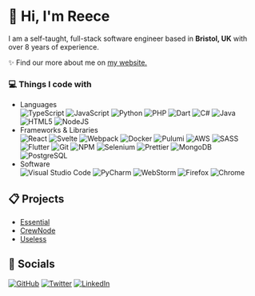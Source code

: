 <h1>👋 Hi, I'm Reece</h1>

<p>I am a self-taught, full-stack software engineer based in <b>Bristol, UK</b> with over 8 years of experience.</p>

<p>
✨️ Find our more about me on <a href="https://reece.biz/">my website.</a><br />
</p>

<h3>💻 Things I code with</h3>
<p>
  <ul>
    <li>
      Languages <br />
      <img alt="TypeScript" src="https://img.shields.io/badge/-TypeScript-007ACC?style=flat&logo=typescript&logoColor=white" />
      <img alt="JavaScript" src="https://img.shields.io/badge/-JavaScript-F0DB4F?style=flat&logo=php&logoColor=white" />
      <img alt="Python" src="https://img.shields.io/badge/-Python-4584b6?style=flat&logo=python&logoColor=white" />
      <img alt="PHP" src="https://img.shields.io/badge/-PHP-474A8A?style=flat&logo=php&logoColor=white" />
      <img alt="Dart" src="https://img.shields.io/badge/-Dart-4597ce?style=flat&logo=dart&logoColor=white" />
      <img alt="C#" src="https://img.shields.io/badge/-C%23-007ACC?style=flat&logo=c-sharp&logoColor=white" />
      <img alt="Java" src="https://img.shields.io/badge/-Java-f89820?style=flat&logo=Java&logoColor=white" />
      <img alt="HTML5" src="https://img.shields.io/badge/-HTML5-E34F26?style=flat&logo=html5&logoColor=white" />
      <img alt="NodeJS" src="https://img.shields.io/badge/-NodeJS-43853d?style=flat&logo=Node.js&logoColor=white" />
    </li>
    <li>
      Frameworks &amp; Libraries <br />
      <img alt="React" src="https://img.shields.io/badge/-React-45b8d8?style=flat&logo=react&logoColor=white" />
      <img alt="Svelte" src="https://img.shields.io/badge/-Svelte-aa1e1e?style=flat&logo=Svelte&logoColor=white" />
      <img alt="Webpack" src="https://img.shields.io/badge/-Webpack-8DD6F9?style=flat&logo=webpack&logoColor=white" /> 
      <img alt="Docker" src="https://img.shields.io/badge/-Docker-46a2f1?style=flat&logo=docker&logoColor=white" />
      <img alt="Pulumi" src="https://img.shields.io/badge/-Pulumi-f26e7e?style=flat&logo=pulumi&logoColor=white" />
      <img alt="AWS" src="https://img.shields.io/badge/-AWS-FF9900?style=flat&logo=amazon&logoColor=white" />
      <img alt="SASS" src="https://img.shields.io/badge/-Sass-CC6699?style=flat&logo=sass&logoColor=white" />
      <img alt="Flutter" src="https://img.shields.io/badge/-Flutter-42A5F5?style=flat&logo=flutter&logoColor=white" />
      <img alt="Git" src="https://img.shields.io/badge/-Git-F05032?style=flat&logo=git&logoColor=white" />
      <img alt="NPM" src="https://img.shields.io/badge/-NPM-CB3837?style=flat&logo=npm&logoColor=white" />
      <img alt="Selenium" src="https://img.shields.io/badge/-Selenium-777e7a?style=flat&logo=selenium&logoColor=white" />
      <img alt="Prettier" src="https://img.shields.io/badge/-Prettier-F7B93E?style=flat&logo=prettier&logoColor=white" />
      <img alt="MongoDB" src="https://img.shields.io/badge/-MongoDB-13aa52?style=flat&logo=mongodb&logoColor=white" />
      <img alt="PostgreSQL" src="https://img.shields.io/badge/-PostgreSQL-336791?style=flat&logo=postgresql&logoColor=white" />
    </li>
    <li>
      Software <br />
      <img alt="Visual Studio Code" src="https://img.shields.io/badge/-Visual%20Studio%20Code-007ACC?style=flat&logo=visual-studio-code&logoColor=white" />
      <img alt="PyCharm" src="https://img.shields.io/badge/-PyCharm-4584b6?style=flat&logo=PyCharm&logoColor=white" />
      <img alt="WebStorm" src="https://img.shields.io/badge/-WebStorm-F0DB4F?style=flat&logo=webstorm&logoColor=white" />
      <img alt="Firefox" src="https://img.shields.io/badge/-Firefox-E66000?style=flat&logo=firefox&logoColor=white" />
      <img alt="Chrome" src="https://img.shields.io/badge/-Chrome-1a73e8?style=flat&logo=google-chrome&logoColor=white" />
    </li>
  </ul>
</p>
<h2>📋 Projects</h2>
<p>
  <ul>
    <li><a href="https://github.com/EssentialSRV">Essential</a></li>
    <li><a href="https://github.com/CrewNode">CrewNode</a></li>
    <li><a href="https://github.com/UselessCrypto">Useless</a></li>
  </ul>
</p>
<h2>🔗 Socials</h2>
<p>
  <a href="https://github.com/reecebenson" target="_blank">
    <img alt="GitHub" src="https://img.shields.io/badge/GitHub-%2312100E.svg?&style=flat&logo=Github&logoColor=white" /></a>
  <a href="https://twitter.com/reecethedev" target="_blank">
    <img alt="Twitter" src="https://img.shields.io/badge/Twitter-%231DA1F2.svg?&style=flat&logo=twitter&logoColor=white" /></a>
  <a href="https://www.linkedin.com/in/reecebenson" target="_blank">
    <img alt="LinkedIn" src="https://img.shields.io/badge/LinkedIn-%230077B5.svg?&style=flat&logo=linkedin&logoColor=white" /></a>
</p>
